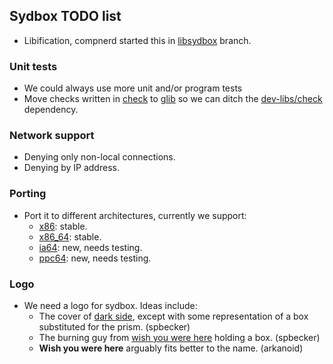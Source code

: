 ## Sydbox TODO list ##

  - Libification, compnerd started this in [libsydbox](http://github.com/alip/sydbox/tree/libsydbox) branch.

### Unit tests ###
  - We could always use more unit and/or program tests
  - Move checks written in [check](http://check.sourceforge.net/) to
    [glib](http://library.gnome.org/devel/glib/unstable/glib-Testing.html)
    so we can ditch the [dev-libs/check](http://git.exherbo.org/summer/packages/dev-libs/check/) dependency.

### Network support ###
  - Denying only non-local connections.
  - Denying by IP address.

### Porting ###
  - Port it to different architectures, currently we support:
    * [x86](http://en.wikipedia.org/wiki/X86): stable.
    * [x86\_64](http://en.wikipedia.org/wiki/X86_64): stable.
    * [ia64](http://en.wikipedia.org/wiki/Ia64): new, needs testing.
    * [ppc64](http://en.wikipedia.org/wiki/Ppc64): new, needs testing.

### Logo ###
  - We need a logo for sydbox. Ideas include:
    * The cover of
      [dark side](http://en.wikipedia.org/wiki/The_Dark_Side_of_the_Moon),
      except with some representation of a box substituted for the prism. (spbecker)
    * The burning guy from
      [wish you were here](http://en.wikipedia.org/wiki/Wish_You_Were_Here_%28Pink_Floyd_album%29)
      holding a box. (spbecker)
    * **Wish you were here** arguably fits better to the name. (arkanoid)

